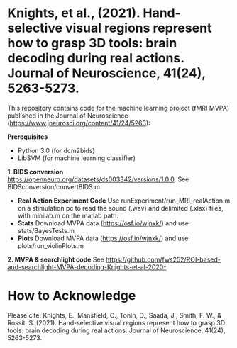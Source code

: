 #  Knights, et al., (2021). Hand-selective visual regions represent how to grasp 3D tools: brain decoding during real actions. Journal of Neuroscience, 41(24), 5263-5273.

This repository contains code for the machine learning project (fMRI MVPA) published in the Journal of Neuroscience (https://www.jneurosci.org/content/41/24/5263):

**Prerequisites**
- Python 3.0 (for dcm2bids)
- LibSVM (for machine learning classifier)


**1. BIDS conversion**
https://openneuro.org/datasets/ds003342/versions/1.0.0. See BIDSconversion/convertBIDS.m
- **Real Action Experiment Code**
Use runExperiment/run_MRI_realAction.m on a stimulation pc to read the sound (.wav) and delimited (.xlsx) files, with minilab.m on the matlab path.
- **Stats**
Download MVPA data (https://osf.io/wjnxk/) and use stats/BayesTests.m
- **Plots** 
Download MVPA data (https://osf.io/wjnxk/) and use plots/run_violinPlots.m

**2. MVPA & searchlight code**
See https://github.com/fws252/ROI-based-and-searchlight-MVPA-decoding-Knights-et-al-2020-


# How to Acknowledge
Please cite: Knights, E., Mansfield, C., Tonin, D., Saada, J., Smith, F. W., & Rossit, S. (2021). Hand-selective visual regions represent how to grasp 3D tools: brain decoding during real actions. Journal of Neuroscience, 41(24), 5263-5273.
